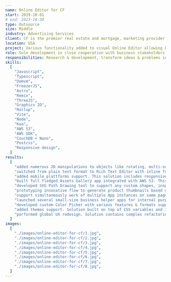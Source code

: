 ```yaml
---
name: Online Editor for CF
start: 2019-10-01
# end: 2023-10-30
type: Outsource
size: Middle
industry: Advertising Services
client: CF is the premier real estate and mortgage, marketing provider. Their full-service marketing combines traditional direct mail marketing and innovative online lead generation platforms for guaranteed success.
location: USA
project: Various functionality added to visual Online Editor allowing business to lauch new products, gain new clients and provide better UX on constantly competing market. Online Editor used at CF Store to build & generate heavily designed PDFs with further transfer to printing service. Its built as a standalone frontend app using React-like lightweight library (Domvm) in combination with vanilla Javascript, Typescript and immutable state manager (FreezerJS), plus Rollup for bundling.
role: Sole development in close cooperation with business stakeholders.
responsibilities: Research & development, transform ideas & problems into requirements, prototyping, collecting feedback, styling, full fledged implementation & support, close communication with client.
skills:
  [
    "Javascript",
    "Typescript",
    "Domvm",
    "FreezerJS",
    "Astro",
    "Remix",
    "ThreeJS",
    "Graphics 2D",
    "Rollup",
    "Vite",
    "Node",
    "Koa",
    "AWS S3",
    "AWS SDK",
    "CouchDB + Nano",
    "Postcss",
    "Responsive design",
  ]
results:
  [
    "added numerous 2D manipulations to objects like rotating, multi-selection, bulk update, shaping, scaling, grouping/ungrouping. These interactions written in Vanilla JS and heavily loaded with math, geometry and focus on UI smoothness & responsiveness.",
    "switched from plain text format to Rich Text Editor with inline formatting & styling. This feature includes cross browser solution built on top of Trix editor and browser selection API.",
    "added mobile plattforms support. This solution includes responsive UX built with media queries and extension to support mobile interactions like gestures and virtual keyboard.",
    "built full fledged Assets Gallery app integrated with AWS S3. This complex solution includes Node Koa server with API endpoints and JWT authorization, fetching & uploading data to AWS S3 using AWS SDK. Frontend part includes tree-like UX for assets management, nested folders & files support, plus Uppy library for file uploads.",
    "developed SVG Path Drawing tool to support any custom shapes, inspired by Adobe Illustrator. Solution built with Vanilla JS on top of SVG specification, mouse events and complex math & geometry for SVG curves, with focus on data backward compatibility & flexibility.",
    "prototyping innovative flow to generate product thumbnails based on its 3D model. Solution includes UX with numerous configurations to achieve best combination of camera, light, shadow, scene, folds, timeline, etc... built with ThreeJS library on client, and Node/KOA endpoint to generate snapshot with Puppeteer, plus Worker Pool with performance in mind.",
    "support simultaneously work of multiple App instances on same page. This solution includes complex refactoring on isolation of modules & dependencies, avoiding global variables, introducing app context, restructuring some of modules.",
    "launched several small-size business helper apps for internal purposes, mostly around querying specific data, filtering it, proper representation like tables or charts, query builder UX component to dynamically configure & save complex nested filtering rules.",
    "developed custom Color Picker with various features & formats support. Solution built completely with Vanilla JS, with support of CMYK, HEX, RGB color formats plus opacity & alpha, with gradient and eye dropper tools.",
    "added themes support. Solution built on top of CSS variables and includes complex refactoring of CSS modules to inherit properly from CSS variables splitted into several layers, so that new themes might override styles on high-global or low-component level.",
    "performed global UX redesign. Solution contains complex refactoring & restructuring  tons of modules, plus writing conceptually new UX to bring interaction into a new level.",
  ]
images:
  [
    "./images/online-editor-for-cf/1.jpg",
    "./images/online-editor-for-cf/2.jpg",
    "./images/online-editor-for-cf/3.jpg",
    "./images/online-editor-for-cf/4.jpg",
    "./images/online-editor-for-cf/5.jpg",
    "./images/online-editor-for-cf/6.jpg",
    "./images/online-editor-for-cf/7.jpg",
    "./images/online-editor-for-cf/8.jpg",
  ]
---
```

